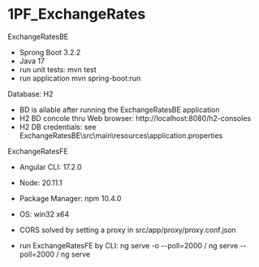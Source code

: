 # 1PF_ExchangeRates

ExchangeRatesBE
- Sprong Boot 3.2.2
- Java 17
- run unit tests: mvn test
- run application mvn spring-boot:run

Database: H2
- BD is ailable after running the ExchangeRatesBE application
- H2 BD concole thru Web browser: http://localhost:8080/h2-consoles
- H2 DB credentials: see ExchangeRatesBE\src\main\resources\application.properties



ExchangeRatesFE
- Angular CLI: 17.2.0
- Node: 20.11.1
- Package Manager: npm 10.4.0
- OS: win32 x64

- CORS solved by setting a proxy in src/app/proxy/proxy.conf.json

- run ExchangeRatesFE by CLI: ng serve -o --poll=2000 / ng serve --poll=2000 / ng serve